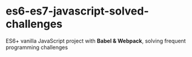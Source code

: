 # es6-es7-javascript-solved-challenges

ES6+ vanilla JavaScript project with **Babel & Webpack**, solving frequent programming challenges
